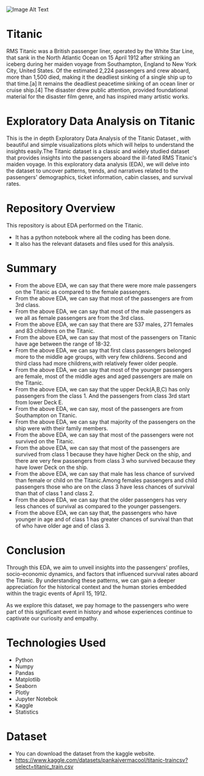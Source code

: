 ![Image Alt Text](https://github.com/GayasuddinMohd/Exploratory-Data-Analysis-on-Titanic-Dataset/blob/main/Titanic%20Image.jpg?raw=true)

# Titanic
RMS Titanic was a British passenger liner, operated by the White Star Line, that sank in the North Atlantic Ocean on 15 April 1912 after striking an iceberg during her maiden voyage from Southampton, England to New York City, United States. Of the estimated 2,224 passengers and crew aboard, more than 1,500 died, making it the deadliest sinking of a single ship up to that time.[a] It remains the deadliest peacetime sinking of an ocean liner or cruise ship.[4] The disaster drew public attention, provided foundational material for the disaster film genre, and has inspired many artistic works.

# Exploratory Data Analysis on Titanic
This is the in depth Exploratory Data Analysis of the Titanic Dataset , with beautiful and simple visualizations plots which will helps to understand the insights easily.The Titanic dataset is a classic and widely studied dataset that provides insights into the passengers aboard the ill-fated RMS Titanic's maiden voyage. In this exploratory data analysis (EDA), we will delve into the dataset to uncover patterns, trends, and narratives related to the passengers' demographics, ticket information, cabin classes, and survival rates.

# Repository Overview
This repository is about EDA performed on the Titanic.
   - It has a python notebook where all the coding has been done.
   - It also has the relevant datasets and files used for this analysis.

# Summary
* From the above EDA, we can say that there were more male passengers on the Titanic as compared to the female passengers.
* From the above EDA, we can say that most of the passengers are from 3rd class.
* From the above EDA, we can say that most of the male passengers as we all as female passengers are from the 3rd class.
* From the above EDA, we can say that there are 537 males, 271 females and 83 childrens on the Titanic.
* From the above EDA, we can say that most of the passengers on Titanic have age between the range of 18-32.
* From the above EDA, we can say that first class passengers belonged more to the middle age groups, with very few childrens. Second and third class had more childrens,with relatively fewer older people.
* From the above EDA, we can say that most of the younger passengers are female, most of the middle ages and aged passengers are male on the Titanic.
* From the above EDA, we can say that the upper Deck(A,B,C) has only passengers from the class 1. And the passengers from class 3rd start from lower Deck E.
* From the above EDA, we can say, most of the passengers are from Southampton on Titanic.
* From the above EDA, we can say that majority of the passengers on the ship were with their family members.
* From the above EDA, we can say that most of the passengers were not survived on the Titanic.
* From the above EDA, we can say that most of the passengers are survived from class 1 because they have higher Deck on the ship, and there are very few passengers from class 3 who survived because they have lower Deck on the ship.
* From the above EDA, we can say that male has less chance of survived than female or child on the Titanic.Among females passengers and child passengers those who are on the class 3 have less chances of survival than that of class 1 and class 2.
* From the above EDA, we can say that the older passengers has very less chances of survival as compared to the younger passengers.
* From the above EDA, we can say that, the passengers who have younger in age and of class 1 has greater chances of survival than that of who have older age and of class 3.

# Conclusion
Through this EDA, we aim to unveil insights into the passengers' profiles, socio-economic dynamics, and factors that influenced survival rates aboard the Titanic. By understanding these patterns, we can gain a deeper appreciation for the historical context and the human stories embedded within the tragic events of April 15, 1912.

As we explore this dataset, we pay homage to the passengers who were part of this significant event in history and whose experiences continue to captivate our curiosity and empathy.

# Technologies Used
* Python
* Numpy
* Pandas
* Matplotlib
* Seaborn
* Plotly
* Jupyter Notebok
* Kaggle
* Statistics

# Dataset
* You can download the dataset from the kaggle website.
* https://www.kaggle.com/datasets/pankajvermacool/titanic-traincsv?select=titanic_train.csv















